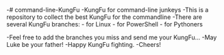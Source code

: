 -# command-line-KungFu
-KungFu for command-line junkeys
-This is a repository to collect the best KungFu for the commandline
-There are several KungFu branches:
                                   - for Linux
                                   - for PowerShell
                                   - for Pythoners

-Feel free to add the branches you miss and send me your KungFu...
-May Luke be your father!
-Happy KungFu fighting.
-Cheers!

